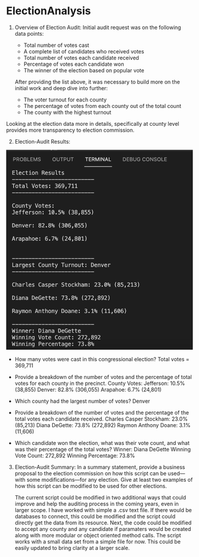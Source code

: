 # ElectionAnalysis
1. Overview of Election Audit: 
   Initial audit request was on the following data points:
      - Total number of votes cast 
      - A complete list of candidates who received votes
      - Total number of votes each candidate received
      - Percentage of votes each candidate won
      - The winner of the election based on popular vote
      
   After providing the list above, it was necessary to build more on the initial work and deep dive into further:
      - The voter turnout for each county
      - The percentage of votes from each county out of the total count
      - The county with the highest turnout
      
  Looking at the election data more in details, specifically at county level provides more transparency to election commission.

2. Election-Audit Results: 

![Deliverable1-ElectionResults.png](Resources/Deliverable1-ElectionResults.png)
- How many votes were cast in this congressional election?
    Total votes = 369,711

- Provide a breakdown of the number of votes and the percentage of total votes for each county in the precinct.
    County Votes:
    Jefferson: 10.5% (38,855)
    Denver: 82.8% (306,055)
    Arapahoe: 6.7% (24,801)

- Which county had the largest number of votes?
    Denver

- Provide a breakdown of the number of votes and the percentage of the total votes each candidate received.
    Charles Casper Stockham: 23.0% (85,213)
    Diana DeGette: 73.8% (272,892)
    Raymon Anthony Doane: 3.1% (11,606)

- Which candidate won the election, what was their vote count, and what was their percentage of the total votes?
    Winner: Diana DeGette
    Winning Vote Count: 272,892
    Winning Percentage: 73.8%

3. Election-Audit Summary: In a summary statement, provide a business proposal to the election commission on how this script can be used—with some modifications—for any election. Give at least two examples of how this script can be modified to be used for other elections.

     The current script could be modified in two additional ways that could improve and help the auditing process in the coming years, even in        larger scope. I have worked with simple a .csv text file. If there would be databases to connect, this could be modified and the script          could directly get the data from its resource. Next, the code could be modified to accept any county and any candidate if paramaters would      be created along with more modular or object oriented method calls. The script works with a small data set from a simple file for now. This      could be easily updated to bring clarity at a larger scale.

